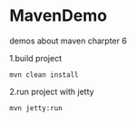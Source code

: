 # MavenDemo
demos about maven charpter 6

1.build project

```
mvn clean install
```

2.run project with jetty

```
mvn jetty:run
```
